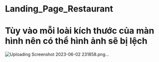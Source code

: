 # Landing_Page_Restaurant

# Tùy vào mỗi loài kích thước của màn hình nên có thể hình ảnh sẽ bị lệch 


![Uploading Screenshot 2023-06-02 231858.png…]()
